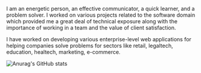 I am an energetic person, an effective communicator, a quick learner, and a problem solver. I worked on various projects related to the software domain which provided me a great deal of technical exposure along with the importance of working in a team and the value of client satisfaction. 

I have worked on developing various enterprise-level web applications for helping companies solve problems for sectors like retail, legaltech, education, healtech, marketing, e-commerce.

![Anurag's GitHub stats](https://github-readme-stats.vercel.app/api?m-housni=anuraghazra&hide=contribs,prs)
